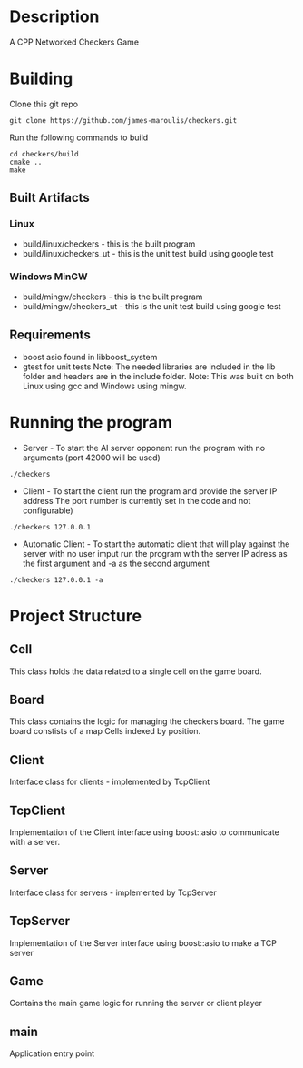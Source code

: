 # Description
A CPP Networked Checkers Game


# Building
Clone this git repo
```
git clone https://github.com/james-maroulis/checkers.git
```
Run the following commands to build
```
cd checkers/build
cmake ..
make
```
## Built Artifacts
### Linux
* build/linux/checkers - this is the built program
* build/linux/checkers_ut - this is the unit test build using google test

### Windows MinGW
* build/mingw/checkers - this is the built program
* build/mingw/checkers_ut - this is the unit test build using google test

## Requirements
* boost asio found in libboost_system
* gtest for unit tests
Note: The needed libraries are included in the lib folder and headers are in the include folder.
Note: This was built on both Linux using gcc and Windows using mingw.

# Running the program
* Server - To start the AI server opponent run the program with no arguments (port 42000 will be used)
```
./checkers
```

* Client - To start the client run the program and provide the server IP address
The port number is currently set in the code and not configurable)
```
./checkers 127.0.0.1
```
* Automatic Client - To start the automatic client that will play against the server with no user imput run the program
with the server IP adress as the first argument and -a as the second argument
```
./checkers 127.0.0.1 -a
```
# Project Structure
## Cell
This class holds the data related to a single cell on the game board.

## Board 
This class contains the logic for managing the checkers board.
The game board constists of a map Cells indexed by position.

## Client
Interface class for clients - implemented by TcpClient

## TcpClient
Implementation of the Client interface using boost::asio to communicate with a server.

## Server
Interface class for servers - implemented by TcpServer

## TcpServer
Implementation of the Server interface using boost::asio to make a TCP server

## Game
Contains the main game logic for running the server or client player

## main
Application entry point 

